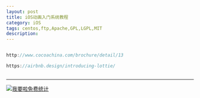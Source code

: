 ```yaml
---
layout: post
title: iOS动画入门系统教程
category: iOS
tags: centos,ftp,Apache,GPL,LGPL,MIT
description: 
---
```


```javascript

http://www.cocoachina.com/brochure/detail/13

https://airbnb.design/introducing-lottie/



```



---


<script language="javascript" type="text/javascript" src="//js.users.51.la/19176892.js"></script>
<noscript><a href="//www.51.la/?19176892" target="_blank"><img alt="&#x6211;&#x8981;&#x5566;&#x514D;&#x8D39;&#x7EDF;&#x8BA1;" src="//img.users.51.la/19176892.asp" style="border:none" /></a></noscript>

